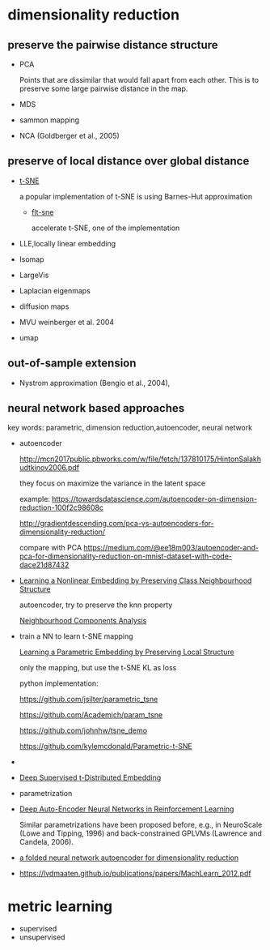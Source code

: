 # dimensionality reduction

## preserve the pairwise distance structure

- PCA

  Points that are dissimilar that would fall apart from each other. This is to preserve some large pairwise distance in the map.

- MDS

- sammon mapping
- NCA (Goldberger et al., 2005)

## preserve of local distance over global distance

- [t-SNE](https://lvdmaaten.github.io/publications/papers/JMLR_2008.pdf)

  a popular implementation of t-SNE is using Barnes-Hut approximation

  - [flt-sne](https://github.com/KlugerLab/FIt-SNE)

    accelerate t-SNE, one of the implementation

- LLE,locally linear embedding

- Isomap

- LargeVis

- Laplacian eigenmaps

- diffusion maps

- MVU weinberger et al. 2004

- umap

## out-of-sample extension

- Nystrom approximation (Bengio et al., 2004),

## neural network based approaches

key words: parametric, dimension reduction,autoencoder, neural network

- autoencoder

  http://mcn2017public.pbworks.com/w/file/fetch/137810175/HintonSalakhudtkinov2006.pdf

  they focus on maximize the variance in the latent space

  example: https://towardsdatascience.com/autoencoder-on-dimension-reduction-100f2c98608c

  http://gradientdescending.com/pca-vs-autoencoders-for-dimensionality-reduction/

  compare with PCA https://medium.com/@ee18m003/autoencoder-and-pca-for-dimensionality-reduction-on-mnist-dataset-with-code-dace21d87432

- [Learning a Nonlinear Embedding by Preserving Class Neighbourhood Structure](http://proceedings.mlr.press/v2/salakhutdinov07a/salakhutdinov07a.pdf)

  autoencoder, try to preserve the knn property

  [Neighbourhood Components Analysis](https://proceedings.neurips.cc/paper/2004/file/42fe880812925e520249e808937738d2-Paper.pdf)

- train a NN to learn t-SNE mapping

  [Learning a Parametric Embedding by Preserving Local Structure](https://lvdmaaten.github.io/publications/papers/AISTATS_2009.pdf)

  only the mapping, but use the t-SNE KL as loss

  python implementation:

  https://github.com/jsilter/parametric_tsne

  https://github.com/Academich/param_tsne

  https://github.com/johnhw/tsne_demo

  https://github.com/kylemcdonald/Parametric-t-SNE

  

- 

- [Deep Supervised t-Distributed Embedding](https://icml.cc/Conferences/2010/papers/149.pdf)

- parametrization

- [Deep Auto-Encoder Neural Networks in Reinforcement Learning](http://ml.informatik.uni-freiburg.de/former/_media/publications/langeijcnn2010.pdf)

  Similar parametrizations have been proposed before, e.g., in NeuroScale (Lowe and Tipping, 1996) and back-constrained GPLVMs (Lawrence and Candela, 2006).

- [a folded neural network autoencoder for dimensionality reduction](https://reader.elsevier.com/reader/sd/pii/S1877050912007272?token=F2E8595924308C8E445972892CD63AA5196B0B97FA6FE909048D1F43C0C49C94E444E5BC63D5B1B73DA65F93FC3161DC)

- https://lvdmaaten.github.io/publications/papers/MachLearn_2012.pdf

# metric learning

- supervised
- unsupervised



